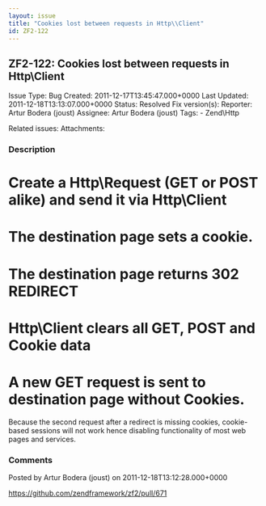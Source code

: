 ```yaml
---
layout: issue
title: "Cookies lost between requests in Http\\Client"
id: ZF2-122
---
```


ZF2-122: Cookies lost between requests in Http\\Client
------------------------------------------------------

 Issue Type: Bug Created: 2011-12-17T13:45:47.000+0000 Last Updated: 2011-12-18T13:13:07.000+0000 Status: Resolved Fix version(s):
 Reporter:  Artur Bodera (joust)  Assignee:  Artur Bodera (joust)  Tags: - Zend\\Http

 Related issues:
 Attachments:
### Description

Create a Http\\Request (GET or POST alike) and send it via Http\\Client
=======================================================================

The destination page sets a cookie.
===================================

The destination page returns 302 REDIRECT
=========================================

Http\\Client clears all GET, POST and Cookie data
=================================================

A new GET request is sent to destination page without Cookies.
==============================================================

Because the second request after a redirect is missing cookies, cookie-based sessions will not work hence disabling functionality of most web pages and services.





### Comments

Posted by Artur Bodera (joust) on 2011-12-18T13:12:28.000+0000

<https://github.com/zendframework/zf2/pull/671>

